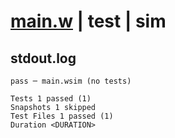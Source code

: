 # [main.w](../../../../../../../examples/tests/doc_examples/valid/02-application-tree.md_example_5/main.w) | test | sim

## stdout.log
```log
pass ─ main.wsim (no tests)

Tests 1 passed (1)
Snapshots 1 skipped
Test Files 1 passed (1)
Duration <DURATION>
```

